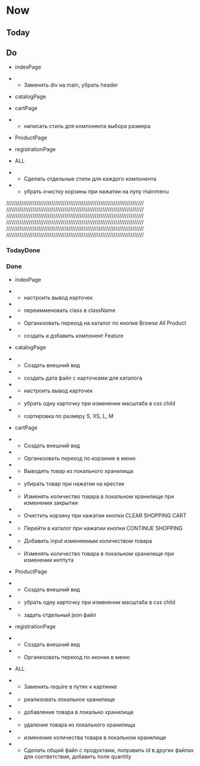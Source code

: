 # Now

## Today


## Do

- indexPage
- - Заменить div на main, убрать header

- catalogPage

- cartPage
- - написать стиль для компонента выбора размера

- ProductPage

- registrationPage

- ALL
- - Сделать отдельные стили для каждого компонента
- - убрать очистку корзины при нажатии на лупу mainmenu


/////////////////////////////////////////////////////////////////////////
/////////////////////////////////////////////////////////////////////////
/////////////////////////////////////////////////////////////////////////
/////////////////////////////////////////////////////////////////////////
/////////////////////////////////////////////////////////////////////////
/////////////////////////////////////////////////////////////////////////

### TodayDone

### Done
- indexPage
- - настроить вывод карточек
- - переимменовать class в className
- - Организовать переход на каталог по кнопке Browse All Product
- - создать и добавить компонент Feature

- catalogPage
- - Создать внешний вид
- - создать дата файл с карточками для каталога
- - настроить вывод карточек
- - убрать одну карточку при изменении масштаба в css child
- - сортировка по размеру S, XS, L, M

- cartPage
- - Создать внешний вид
- - Организовать переход по корзинке в меню
- - Выводить товар из локального хранилища
- - убирать товар при нажатии на крестик
- - Изменять количество товара в локальном хранилище при изменении закрытии
- - Очистить корзину при нажатии кнопки CLEAR SHOPPING CART
- - Перейти в каталог при нажатии кнопки CONTINUE SHOPPING
- - Добавить input изменяемым количеством товара
- - Изменять количество товара в локальном хранилище при изменении интпута

- ProductPage
- - Создать внешний вид
- - убрать одну карточку при изменении масштаба в css child
- - задать отдельный json файл

- registrationPage
- - Создать внешний вид
- - Организовать переход по иконке в меню

- ALL
- - Заменить require в путях к картинке
- - реализовать локальное хранилище
- - добавление товара в локально хранилище
- - удаление товара из локального хранилища
- - изменение количества товара в локальном хранилище
- - Сделать общий файл с продуктами, поправить id в других файлах для соответствия, добавить поле quantity
